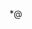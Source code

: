 <style type="text/css">
        #menu_wrapper {
            /*margin-top:15px*/
            width: 1200px;
            height: 40px;
            background-color: #34495E;
            margin:0 auto;
            margin-top:20px;

        }

        * {
            margin :0px;
            padding :0px;
            font-family:'Times New Roman', Times, serif;
            font-size:14px;
        }
        #menu ul {
            list-style: none;
            background-color: #2196F3;
            position: relative;
        }

            #menu ul li {
                display: inline-block;
                width:80px;
                height:40px;
                text-align:center;
                line-height:40px;
            }
                #menu ul li a:link {
                    display: block;
                    background-color: #2196F3;
                    color:#000;
                    text-decoration:none;
                }
                #menu ul li a:hover {
                    background-color: #F1C40F;
                   color: #FFF;
                }
            #menu ul ul {
                position:absolute;
                display:none;
            }
            #menu ul ul li
            {
                width:150px;
                display:block;
            }


    </style>*@
